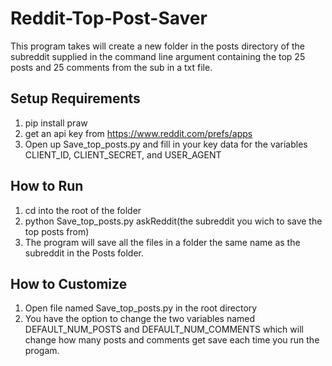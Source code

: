 # Reddit-Top-Post-Saver
This program takes will create a new folder in the posts directory of the subreddit supplied in the command line argument containing the top 25 posts and 25 comments from the sub in a txt file. 

Setup Requirements 
- 
  1) pip install praw
  2) get an api key from https://www.reddit.com/prefs/apps
  3) Open up Save_top_posts.py and fill in your key data for the variables CLIENT_ID, CLIENT_SECRET, and USER_AGENT

How to Run
 - 
  1) cd into the root of the folder
  2) python Save_top_posts.py askReddit(the subreddit you wich to save the top posts from)
  3) The program will save all the files in a folder the same name as the subreddit in the Posts folder.

How to Customize
  -
  1) Open file named Save_top_posts.py in the root directory
  2) You have the option to change the two variables named DEFAULT_NUM_POSTS and DEFAULT_NUM_COMMENTS which will change how     many posts and comments get save each time you run the progam.
